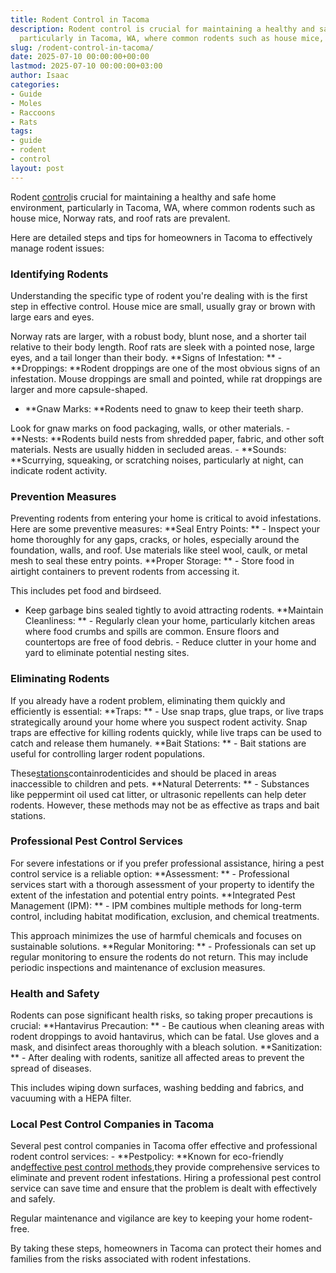```yaml
---
title: Rodent Control in Tacoma
description: Rodent control is crucial for maintaining a healthy and safe home environment,
  particularly in Tacoma, WA, where common rodents such as house mice, Norway...
slug: /rodent-control-in-tacoma/
date: 2025-07-10 00:00:00+00:00
lastmod: 2025-07-10 00:00:00+03:00
author: Isaac
categories:
- Guide
- Moles
- Raccoons
- Rats
tags:
- guide
- rodent
- control
layout: post
---
```

Rodent [control](https://pestpolicy.com/rodent-control-in-puyallup/)is crucial for maintaining a healthy and safe home environment, particularly in Tacoma, WA, where common rodents such as house mice, Norway rats, and roof rats are prevalent.

Here are detailed steps and tips for homeowners in Tacoma to effectively manage rodent issues:

###  Identifying Rodents

Understanding the specific type of rodent you're dealing with is the first step in effective control. House mice are small, usually gray or brown with large ears and eyes.

Norway rats are larger, with a robust body, blunt nose, and a shorter tail relative to their body length. Roof rats are sleek with a pointed nose, large eyes, and a tail longer than their body. **Signs of Infestation: ** - **Droppings: **Rodent droppings are one of the most obvious signs of an infestation. Mouse droppings are small and pointed, while rat droppings are larger and more capsule-shaped.

- **Gnaw Marks: **Rodents need to gnaw to keep their teeth sharp.

Look for gnaw marks on food packaging, walls, or other materials. - **Nests: **Rodents build nests from shredded paper, fabric, and other soft materials. Nests are usually hidden in secluded areas. - **Sounds: **Scurrying, squeaking, or scratching noises, particularly at night, can indicate rodent activity.

###  Prevention Measures

Preventing rodents from entering your home is critical to avoid infestations. Here are some preventive measures: **Seal Entry Points: ** - Inspect your home thoroughly for any gaps, cracks, or holes, especially around the foundation, walls, and roof. Use materials like steel wool, caulk, or metal mesh to seal these entry points. **Proper Storage: ** - Store food in airtight containers to prevent rodents from accessing it.

This includes pet food and birdseed.

- Keep garbage bins sealed tightly to avoid attracting rodents. **Maintain Cleanliness: ** - Regularly clean your home, particularly kitchen areas where food crumbs and spills are common. Ensure floors and countertops are free of food debris. - Reduce clutter in your home and yard to eliminate potential nesting sites.

###  Eliminating Rodents

If you already have a rodent problem, eliminating them quickly and efficiently is essential: **Traps: ** - Use snap traps, glue traps, or live traps strategically around your home where you suspect rodent activity. Snap traps are effective for killing rodents quickly, while live traps can be used to catch and release them humanely. **Bait Stations: ** - Bait stations are useful for controlling larger rodent populations.

These[stations](https://pestpolicy.com/best-rat-poison/)containrodenticides and should be placed in areas inaccessible to children and pets. **Natural Deterrents: ** - Substances like peppermint oil used cat litter, or ultrasonic repellents can help deter rodents. However, these methods may not be as effective as traps and bait stations.

###  Professional Pest Control Services

For severe infestations or if you prefer professional assistance, hiring a pest control service is a reliable option: **Assessment: ** - Professional services start with a thorough assessment of your property to identify the extent of the infestation and potential entry points. **Integrated Pest Management (IPM): ** - IPM combines multiple methods for long-term control, including habitat modification, exclusion, and chemical treatments.

This approach minimizes the use of harmful chemicals and focuses on sustainable solutions. **Regular Monitoring: ** - Professionals can set up regular monitoring to ensure the rodents do not return. This may include periodic inspections and maintenance of exclusion measures.

###  Health and Safety

Rodents can pose significant health risks, so taking proper precautions is crucial: **Hantavirus Precaution: ** - Be cautious when cleaning areas with rodent droppings to avoid hantavirus, which can be fatal. Use gloves and a mask, and disinfect areas thoroughly with a bleach solution. **Sanitization: ** - After dealing with rodents, sanitize all affected areas to prevent the spread of diseases.

This includes wiping down surfaces, washing bedding and fabrics, and vacuuming with a HEPA filter.

###  Local Pest Control Companies in Tacoma

Several pest control companies in Tacoma offer effective and professional rodent control services: - **Pestpolicy: **Known for eco-friendly and[effective pest control methods](https://pestpolicy.com/how-much-is-an-exterminator-for-mice/),they provide comprehensive services to eliminate and prevent rodent infestations. Hiring a professional pest control service can save time and ensure that the problem is dealt with effectively and safely.

Regular maintenance and vigilance are key to keeping your home rodent-free.

By taking these steps, homeowners in Tacoma can protect their homes and families from the risks associated with rodent infestations.